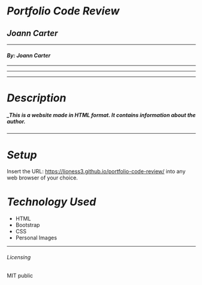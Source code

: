 # _Portfolio Code Review_

## _Joann Carter_
***
#### _By: Joann Carter_
***
***
***
# _Description_

##### _This is a website made in HTML format. It contains information about the author.

*****************
# _Setup_

Insert the URL: https://lioness3.github.io/portfolio-code-review/ into any web browser of your choice.

# _Technology Used_

* HTML
* Bootstrap
* CSS
* Personal Images
***

###### _Licensing_
 MIT public
